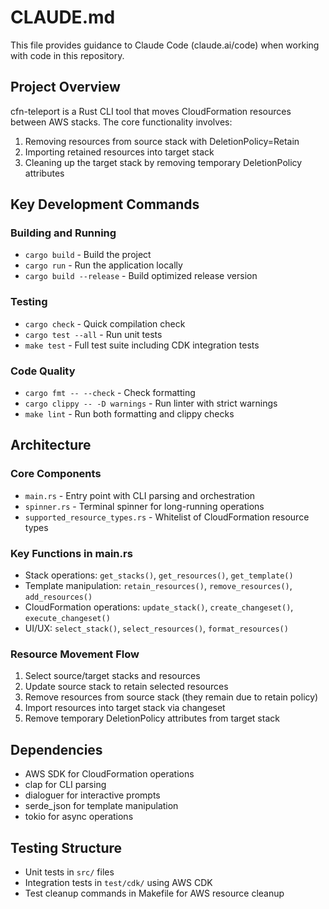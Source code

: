 # CLAUDE.md

This file provides guidance to Claude Code (claude.ai/code) when working with code in this repository.

## Project Overview

cfn-teleport is a Rust CLI tool that moves CloudFormation resources between AWS stacks. The core functionality involves:
1. Removing resources from source stack with DeletionPolicy=Retain
2. Importing retained resources into target stack
3. Cleaning up the target stack by removing temporary DeletionPolicy attributes

## Key Development Commands

### Building and Running
- `cargo build` - Build the project
- `cargo run` - Run the application locally
- `cargo build --release` - Build optimized release version

### Testing
- `cargo check` - Quick compilation check
- `cargo test --all` - Run unit tests
- `make test` - Full test suite including CDK integration tests

### Code Quality
- `cargo fmt -- --check` - Check formatting
- `cargo clippy -- -D warnings` - Run linter with strict warnings
- `make lint` - Run both formatting and clippy checks

## Architecture

### Core Components
- `main.rs` - Entry point with CLI parsing and orchestration
- `spinner.rs` - Terminal spinner for long-running operations
- `supported_resource_types.rs` - Whitelist of CloudFormation resource types

### Key Functions in main.rs
- Stack operations: `get_stacks()`, `get_resources()`, `get_template()`
- Template manipulation: `retain_resources()`, `remove_resources()`, `add_resources()`
- CloudFormation operations: `update_stack()`, `create_changeset()`, `execute_changeset()`
- UI/UX: `select_stack()`, `select_resources()`, `format_resources()`

### Resource Movement Flow
1. Select source/target stacks and resources
2. Update source stack to retain selected resources
3. Remove resources from source stack (they remain due to retain policy)
4. Import resources into target stack via changeset
5. Remove temporary DeletionPolicy attributes from target stack

## Dependencies
- AWS SDK for CloudFormation operations
- clap for CLI parsing
- dialoguer for interactive prompts
- serde_json for template manipulation
- tokio for async operations

## Testing Structure
- Unit tests in `src/` files
- Integration tests in `test/cdk/` using AWS CDK
- Test cleanup commands in Makefile for AWS resource cleanup